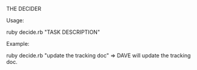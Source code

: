 THE DECIDER

Usage:

ruby decide.rb "TASK DESCRIPTION"

Example:

ruby decide.rb "update the tracking doc"
=> DAVE will update the tracking doc.

